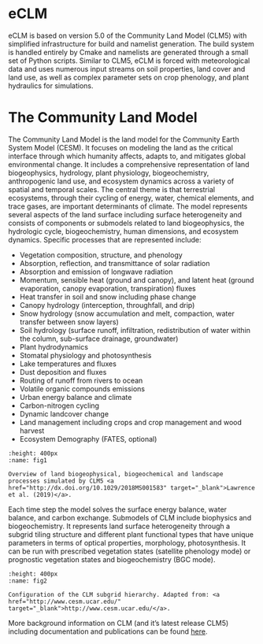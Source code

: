 # eCLM

eCLM is based on version 5.0 of the Community Land Model (CLM5) with simplified infrastructure for build and namelist generation. The build system is handled entirely by Cmake and namelists are generated through a small set of Python scripts. Similar to CLM5, eCLM is forced with meteorological data and uses numerous input streams on soil properties, land cover and land use, as well as complex parameter sets on crop phenology, and plant hydraulics for simulations.

# The Community Land Model

The Community Land Model is the land model for the Community Earth System Model (CESM). It focuses on modeling the land as the critical interface through which humanity affects, adapts to, and mitigates global environmental change. It includes a comprehensive representation of land biogeophysics, hydrology, plant physiology, biogeochemistry, anthropogenic land use, and ecosystem dynamics across a variety of spatial and temporal scales. The central theme is that terrestrial ecosystems, through their cycling of energy, water, chemical elements, and trace gases, are important determinants of climate.
The model represents several aspects of the land surface including surface heterogeneity and consists of components or submodels related to land biogeophysics, the hydrologic cycle, biogeochemistry, human dimensions, and ecosystem dynamics. Specific processes that are represented include:

-	Vegetation composition, structure, and phenology
-	Absorption, reflection, and transmittance of solar radiation
-	Absorption and emission of longwave radiation
-	Momentum, sensible heat (ground and canopy), and latent heat (ground evaporation, canopy evaporation, transpiration) fluxes
-	Heat transfer in soil and snow including phase change
-	Canopy hydrology (interception, throughfall, and drip)
-	Snow hydrology (snow accumulation and melt, compaction, water transfer between snow layers)
-	Soil hydrology (surface runoff, infiltration, redistribution of water within the column, sub-surface drainage, groundwater)
-	Plant hydrodynamics
-	Stomatal physiology and photosynthesis
-	Lake temperatures and fluxes
-	Dust deposition and fluxes
-	Routing of runoff from rivers to ocean
-	Volatile organic compounds emissions
-	Urban energy balance and climate
-	Carbon-nitrogen cycling
-	Dynamic landcover change
-	Land management including crops and crop management and wood harvest
-	Ecosystem Demography (FATES, optional)

```{figure} ../images/CLM5_processes_Lawrence2019.png
:height: 400px
:name: fig1

Overview of land biogeophysical, biogeochemical and landscape processes simulated by CLM5 <a href="http://dx.doi.org/10.1029/2018MS001583" target="_blank">Lawrence et al. (2019)</a>.
```
<p>

Each time step the model solves the surface energy balance, water balance, and carbon exchange. Submodels of CLM include biophysics and biogeochemistry. It represents land surface heterogeneity through a subgrid tiling structure and different plant functional types that have unique parameters in terms of optical properties, morphology, photosynthesis. It can be run with prescribed vegetation states (satellite phenology mode) or prognostic vegetation states and biogeochemistry (BGC mode).

```{figure} ../images/CLM5_subgrid_structure.png
:height: 400px
:name: fig2

Configuration of the CLM subgrid hierarchy. Adapted from: <a href="http://www.cesm.ucar.edu/" target="_blank">http://www.cesm.ucar.edu/</a>.
```
<p>

More background information on CLM (and it’s latest release CLM5) including documentation and publications can be found <a href="https://www.cesm.ucar.edu/models/clm" target="_blank">here</a>.